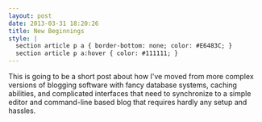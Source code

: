 ```yaml
---
layout: post
date: 2013-03-31 18:20:26
title: New Beginnings
style: |
  section article p a { border-bottom: none; color: #E6483C; }
  section article p a:hover { color: #111111; }
---
```


This is going to be a short post about how I've moved from more complex versions of blogging software with fancy database systems, caching abilities, and complicated interfaces that need to synchronize to a simple editor and command-line based blog that requires hardly any setup and hassles.
